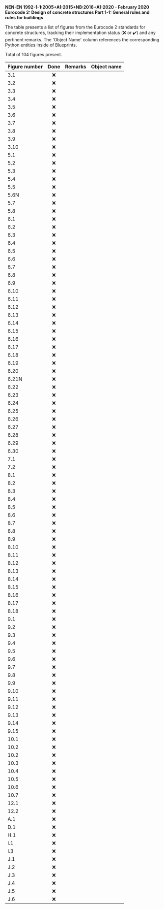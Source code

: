**NEN-EN 1992-1-1:2005+A1:2015+NB:2016+A1:2020 - February 2020
Eurocode 2: Design of concrete structures
Part 1-1: General rules and rules for buildings**

The table presents a list of figures from the Eurocode 2 standards for concrete structures, tracking their implementation status (:x: or :heavy_check_mark:)
and any pertinent remarks. The 'Object Name' column references the corresponding Python entities inside of Blueprints.

Total of 104 figures present.

| Figure number | Done | Remarks | Object name |
|:--------------|:----:|:--------|:------------|
| 3.1           | :x:  |         |             |
| 3.2           | :x:  |         |             |
| 3.3           | :x:  |         |             |
| 3.4           | :x:  |         |             |
| 3.5           | :x:  |         |             |
| 3.6           | :x:  |         |             |
| 3.7           | :x:  |         |             |
| 3.8           | :x:  |         |             |
| 3.9           | :x:  |         |             |
| 3.10          | :x:  |         |             |
| 5.1           | :x:  |         |             |
| 5.2           | :x:  |         |             |
| 5.3           | :x:  |         |             |
| 5.4           | :x:  |         |             |
| 5.5           | :x:  |         |             |
| 5.6N          | :x:  |         |             |
| 5.7           | :x:  |         |             |
| 5.8           | :x:  |         |             |
| 6.1           | :x:  |         |             |
| 6.2           | :x:  |         |             |
| 6.3           | :x:  |         |             |
| 6.4           | :x:  |         |             |
| 6.5           | :x:  |         |             |
| 6.6           | :x:  |         |             |
| 6.7           | :x:  |         |             |
| 6.8           | :x:  |         |             |
| 6.9           | :x:  |         |             |
| 6.10          | :x:  |         |             |
| 6.11          | :x:  |         |             |
| 6.12          | :x:  |         |             |
| 6.13          | :x:  |         |             |
| 6.14          | :x:  |         |             |
| 6.15          | :x:  |         |             |
| 6.16          | :x:  |         |             |
| 6.17          | :x:  |         |             |
| 6.18          | :x:  |         |             |
| 6.19          | :x:  |         |             |
| 6.20          | :x:  |         |             |
| 6.21N         | :x:  |         |             |
| 6.22          | :x:  |         |             |
| 6.23          | :x:  |         |             |
| 6.24          | :x:  |         |             |
| 6.25          | :x:  |         |             |
| 6.26          | :x:  |         |             |
| 6.27          | :x:  |         |             |
| 6.28          | :x:  |         |             |
| 6.29          | :x:  |         |             |
| 6.30          | :x:  |         |             |
| 7.1           | :x:  |         |             |
| 7.2           | :x:  |         |             |
| 8.1           | :x:  |         |             |
| 8.2           | :x:  |         |             |
| 8.3           | :x:  |         |             |
| 8.4           | :x:  |         |             |
| 8.5           | :x:  |         |             |
| 8.6           | :x:  |         |             |
| 8.7           | :x:  |         |             |
| 8.8           | :x:  |         |             |
| 8.9           | :x:  |         |             |
| 8.10          | :x:  |         |             |
| 8.11          | :x:  |         |             |
| 8.12          | :x:  |         |             |
| 8.13          | :x:  |         |             |
| 8.14          | :x:  |         |             |
| 8.15          | :x:  |         |             |
| 8.16          | :x:  |         |             |
| 8.17          | :x:  |         |             |
| 8.18          | :x:  |         |             |
| 9.1           | :x:  |         |             |
| 9.2           | :x:  |         |             |
| 9.3           | :x:  |         |             |
| 9.4           | :x:  |         |             |
| 9.5           | :x:  |         |             |
| 9.6           | :x:  |         |             |
| 9.7           | :x:  |         |             |
| 9.8           | :x:  |         |             |
| 9.9           | :x:  |         |             |
| 9.10          | :x:  |         |             |
| 9.11          | :x:  |         |             |
| 9.12          | :x:  |         |             |
| 9.13          | :x:  |         |             |
| 9.14          | :x:  |         |             |
| 9.15          | :x:  |         |             |
| 10.1          | :x:  |         |             |
| 10.2          | :x:  |         |             |
| 10.2          | :x:  |         |             |
| 10.3          | :x:  |         |             |
| 10.4          | :x:  |         |             |
| 10.5          | :x:  |         |             |
| 10.6          | :x:  |         |             |
| 10.7          | :x:  |         |             |
| 12.1          | :x:  |         |             |
| 12.2          | :x:  |         |             |
| A.1           | :x:  |         |             |
| D.1           | :x:  |         |             |
| H.1           | :x:  |         |             |
| I.1           | :x:  |         |             |
| I.3           | :x:  |         |             |
| J.1           | :x:  |         |             |
| J.2           | :x:  |         |             |
| J.3           | :x:  |         |             |
| J.4           | :x:  |         |             |
| J.5           | :x:  |         |             |
| J.6           | :x:  |         |             |
